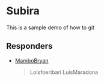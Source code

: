 # Subira
This is a sample demo of how to git

## Responders
- [MamboBryan](https://github.com/MamboBryan)
  > Loisfoeribari
  > LuisMaradona